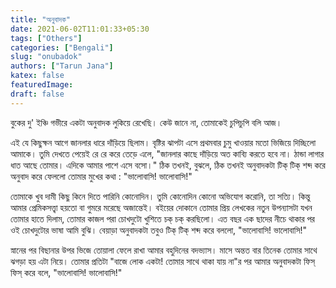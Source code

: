 ```yaml
---
title: "অনুবাদক"
date: 2021-06-02T11:01:33+05:30
tags: ["Others"]
categories: ["Bengali"]
slug: "onubadok"
authors: ["Tarun Jana"]
katex: false
featuredImage: 
draft: false
---
```


বুকের দু' ইঞ্চি গভীরে একটা অনুবাদক লুকিয়ে রেখেছি। কেউ জানে না, তোমাকেই চুপিচুপি বলি আজ।

এই যে কিছুক্ষন আগে জানলার ধারে দাঁড়িয়ে ছিলাম। বৃষ্টির ঝাপটা এসে প্রথমবার চুমু খাওয়ার মতো ভিজিয়ে দিচ্ছিলো 
আমাকে। তুমি দেখতে পেয়েই রে রে করে তেড়ে এলে, "জানলার কাছে দাঁড়িয়ে অত কাব্যি করতে হবে না। ঠান্ডা লাগার
ধাত আছে তোমার। এদিকে আমার পাশে এসে বসো।" ঠিক তখনই, বুঝলে, ঠিক তখনই অনুবাদকটা টিক্ টিক্ শব্দ করে
অনুবাদ করে ফেললো তোমার মুখের কথা : "ভালোবাসি! ভালোবাসি!"

তোমাকে খুব দামী কিছু কিনে দিতে পারিনি কোনোদিন। তুমি কোনোদিন কোনো অভিযোগ করোনি, তা সত্যি। কিন্তু আমার 
প্রেমিকসত্ত্বা হয়তো বা গুমরে মরেছে অজান্তেই। বইয়ের দোকানে তোমার প্রিয় লেখকের নতুন উপন্যাসটা যখন তোমার হাতে 
দিলাম, তোমার কাজল পরা চোখদুটো খুশিতে চক্ চক্ করছিলো। এত বছর এক ছাদের নীচে থাকার পর ওই চোখদুটোর ভাষা
আমি বুঝি। বেয়াড়া অনুবাদকটা তবুও টিক্ টিক্ শব্দ করে বললো, "ভালোবাসি! ভালোবাসি!"

স্নানের পর বিছানার উপর ভিজে তোয়ালা ফেলে রাখা আমার বহুদিনের বদভ্যাস। মাসে অন্তত বার তিনেক তোমার সাথে ঝগড়া
হয় এটা নিয়ে। তোমার প্রতিটা "বাজে লোক একটা! তোমার সাথে থাকা যায় না"র পর আমার অনুবাদকটা ফিস্ ফিস্ করে বলে, 
"ভালোবাসি! ভালোবাসি!"